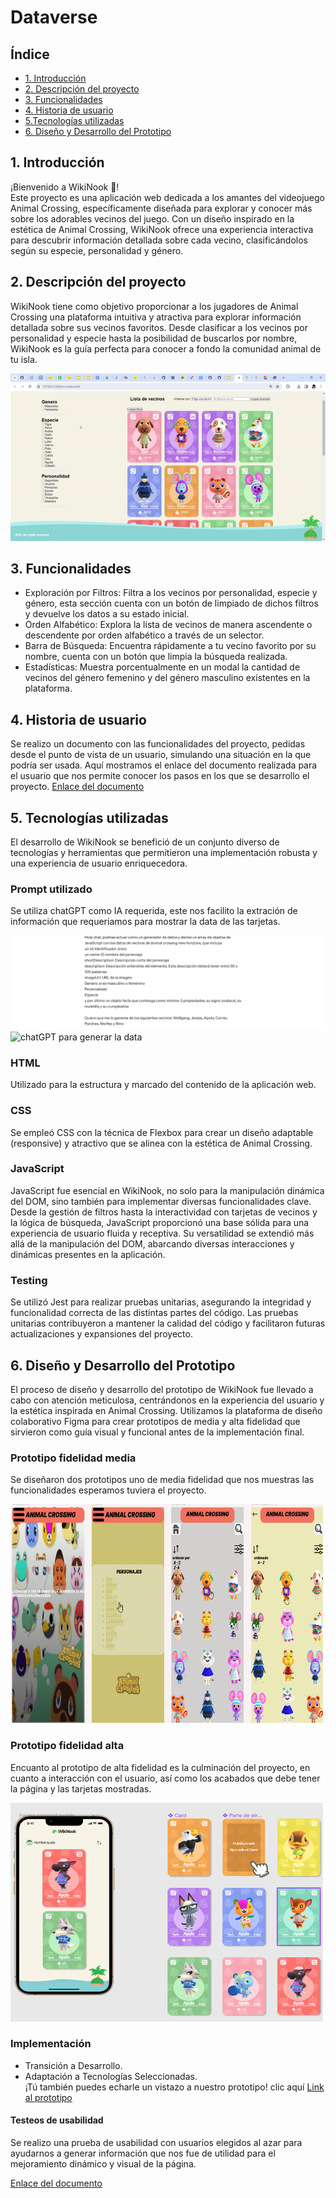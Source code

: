 # Dataverse

## Índice

* [1. Introducción](#1-introducción)
* [2. Descripción del proyecto](#2-Descripción-del-proyecto)
* [3. Funcionalidades](#3-funcionalidades)
* [4. Historia de usuario](#4-Historia-de-usuario)
* [5.Tecnologías utilizadas](#5-Tecnologías-utilizadas)
* [6. Diseño y Desarrollo del Prototipo](#6-Diseño-y-Desarrollo-del-Prototipo)


## 1. Introducción
¡Bienvenido a WikiNook 🏡!</br>
Este proyecto es una aplicación web dedicada a los amantes del videojuego Animal Crossing, específicamente diseñada para explorar y conocer más sobre los adorables vecinos del juego. Con un diseño inspirado en la estética de Animal Crossing, WikiNook ofrece una experiencia interactiva para descubrir información detallada sobre cada vecino, clasificándolos según su especie, personalidad y género.

## 2. Descripción del proyecto
WikiNook tiene como objetivo proporcionar a los jugadores de Animal Crossing una plataforma intuitiva y atractiva para explorar información detallada sobre sus vecinos favoritos. Desde clasificar a los vecinos por personalidad y especie hasta la posibilidad de buscarlos por nombre, WikiNook es la guía perfecta para conocer a fondo la comunidad animal de tu isla.

![Imagen página completa gif](dataverse.gif)

## 3. Funcionalidades

* Exploración por Filtros: Filtra a los vecinos por personalidad, especie y género, esta sección cuenta con un botón de limpiado de dichos filtros y devuelve los datos a su estado inicial.
* Orden Alfabético: Explora la lista de vecinos de manera ascendente o descendente por orden alfabético a través de un selector.
* Barra de Búsqueda: Encuentra rápidamente a tu vecino favorito por su nombre, cuenta con un botón que limpia la búsqueda realizada.
* Estadísticas: Muestra porcentualmente en un modal la cantidad de vecinos del género femenino y del género masculino existentes en la plataforma. 

## 4. Historia de usuario

Se realizo un documento con las funcionalidades del proyecto, pedidas desde el punto de vista de un usuario, simulando una situación en la que podría ser usada. 
Aquí mostramos el enlace del documento realizada para el usuario que nos permite conocer los pasos en los que se desarrollo el proyecto.
[Enlace del documento](https://docs.google.com/document/d/1K8NoQyA83kZ_FGCIBDcJ6XyT0XXSpx40iVrrJk-1XwY/edit)

## 5. Tecnologías utilizadas
El desarrollo de WikiNook se benefició de un conjunto diverso de tecnologías y herramientas que permitieron una implementación robusta y una experiencia de usuario enriquecedora. 

### Prompt utilizado
Se utiliza chatGPT como IA requerida, este nos facilito la extración de información que requeriamos para mostrar la data de las tarjetas.

![chatGPT para generar la data](promptingImage.png)
![chatGPT para generar la data](chat.png)

### HTML
Utilizado para la estructura y marcado del contenido de la aplicación web.

### CSS
Se empleó CSS con la técnica de Flexbox para crear un diseño adaptable (responsive) y atractivo que se alinea con la estética de Animal Crossing.

### JavaScript
JavaScript fue esencial en WikiNook, no solo para la manipulación dinámica del DOM, sino también para implementar diversas funcionalidades clave. Desde la gestión de filtros hasta la interactividad con tarjetas de vecinos y la lógica de búsqueda, JavaScript proporcionó una base sólida para una experiencia de usuario fluida y receptiva. Su versatilidad se extendió más allá de la manipulación del DOM, abarcando diversas interacciones y dinámicas presentes en la aplicación.

### Testing
Se utilizó Jest para realizar pruebas unitarias, asegurando la integridad y funcionalidad correcta de las distintas partes del código. Las pruebas unitarias contribuyeron a mantener la calidad del código y facilitaron futuras actualizaciones y expansiones del proyecto.

## 6. Diseño y Desarrollo del Prototipo
El proceso de diseño y desarrollo del prototipo de WikiNook fue llevado a cabo con atención meticulosa, centrándonos en la experiencia del usuario y la estética inspirada en Animal Crossing. Utilizamos la plataforma de diseño colaborativo Figma para crear prototipos de media y alta fidelidad que sirvieron como guía visual y funcional antes de la implementación final.

### Prototipo fidelidad media 
Se diseñaron dos prototipos uno de media fidelidad que nos muestras las funcionalidades esperamos tuviera el proyecto.

<img src="prototipoMediaFidelidad.png" alt="Prototipo media fidelidad" width="500" height="350">

### Prototipo fidelidad alta
Encuanto al prototipo de alta fidelidad es la culminación del proyecto, en cuanto a interacción con el usuario, así como los acabados que debe tener la página y las tarjetas mostradas.

<img src="prototipoAltaFidelidad.png" alt="Prototipo alta fidelidad" width="500" height="350">

### Implementación
* Transición a Desarrollo.
* Adaptación a Tecnologías Seleccionadas. </br>
¡Tú también puedes echarle un vistazo a nuestro prototipo! clic aquí [Link al prototipo](https://www.figma.com/proto/lw0HfZvfVOoTsurPPYlpeL/Prototipo%2FDataverse?page-id=0%3A1&type=design&node-id=168-26302&viewport=928%2C-200%2C0.59&t=zLZEgt3rNaGcR8uG-1&scaling=contain&starting-point-node-id=36%3A103&mode=design)

#### Testeos de usabilidad

Se realizo una prueba de usabilidad con usuarios elegidos al azar para ayudarnos a generar información que nos fue de utilidad para el mejoramiento dinámico y visual de la página.

[Enlace del documento](https://docs.google.com/document/d/1moavw2dL9eJssKzZC8Xq0elcS4KpEhgRxF3GcTFZ-sI/edit#heading=h.icq4iwform4o)
  